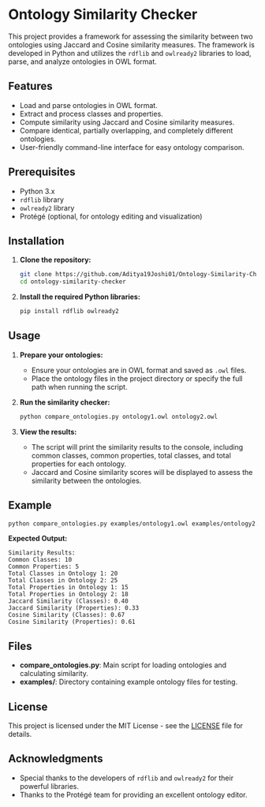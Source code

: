 # Ontology Similarity Checker

This project provides a framework for assessing the similarity between two ontologies using Jaccard and Cosine similarity measures. The framework is developed in Python and utilizes the `rdflib` and `owlready2` libraries to load, parse, and analyze ontologies in OWL format.

## Features

- Load and parse ontologies in OWL format.
- Extract and process classes and properties.
- Compute similarity using Jaccard and Cosine similarity measures.
- Compare identical, partially overlapping, and completely different ontologies.
- User-friendly command-line interface for easy ontology comparison.

## Prerequisites

- Python 3.x
- `rdflib` library
- `owlready2` library
- Protégé (optional, for ontology editing and visualization)

## Installation

1. **Clone the repository:**
    ```bash
    git clone https://github.com/Aditya19Joshi01/Ontology-Similarity-Checking.git
    cd ontology-similarity-checker
    ```

2. **Install the required Python libraries:**
    ```bash
    pip install rdflib owlready2
    ```

## Usage

1. **Prepare your ontologies:**
    - Ensure your ontologies are in OWL format and saved as `.owl` files.
    - Place the ontology files in the project directory or specify the full path when running the script.

2. **Run the similarity checker:**
    ```bash
    python compare_ontologies.py ontology1.owl ontology2.owl
    ```

3. **View the results:**
    - The script will print the similarity results to the console, including common classes, common properties, total classes, and total properties for each ontology.
    - Jaccard and Cosine similarity scores will be displayed to assess the similarity between the ontologies.

## Example

```bash
python compare_ontologies.py examples/ontology1.owl examples/ontology2.owl
```

**Expected Output:**
```
Similarity Results:
Common Classes: 10
Common Properties: 5
Total Classes in Ontology 1: 20
Total Classes in Ontology 2: 25
Total Properties in Ontology 1: 15
Total Properties in Ontology 2: 18
Jaccard Similarity (Classes): 0.40
Jaccard Similarity (Properties): 0.33
Cosine Similarity (Classes): 0.67
Cosine Similarity (Properties): 0.61
```

## Files

- **compare_ontologies.py**: Main script for loading ontologies and calculating similarity.
- **examples/**: Directory containing example ontology files for testing.

## License

This project is licensed under the MIT License - see the [LICENSE](LICENSE) file for details.

## Acknowledgments

- Special thanks to the developers of `rdflib` and `owlready2` for their powerful libraries.
- Thanks to the Protégé team for providing an excellent ontology editor.
